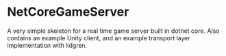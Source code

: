 # NetCoreGameServer
A very simple skeleton for a real time game server built in dotnet core. Also contains an example Unity client, and an example transport layer implementation with lidgren.
